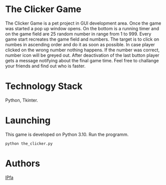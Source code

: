 # The Clicker Game
The Clicker Game is a pet project in GUI development area. Once the game was started a pop up window opens. On the bottom is a running timer and on the game field are 25 random number in range from 1 to 999. Every game start recreates the game field and numbers. The target is to click on numbes in ascending order and do it as soon as possible. In case player clicked on the wrong number nothing happens. If the number was correct, number icon will be greyed out. After deactivation of the last button player gets a message notifying about the final game time. Feel free to challange your friends and find out who is faster.

# Technology Stack
Python, Tkinter.

# Launching
This game is developed on Python 3.10.
Run the programm.
```
python the_clicker.py
```

# Authors
[IPfa](https://github.com/IPfa)